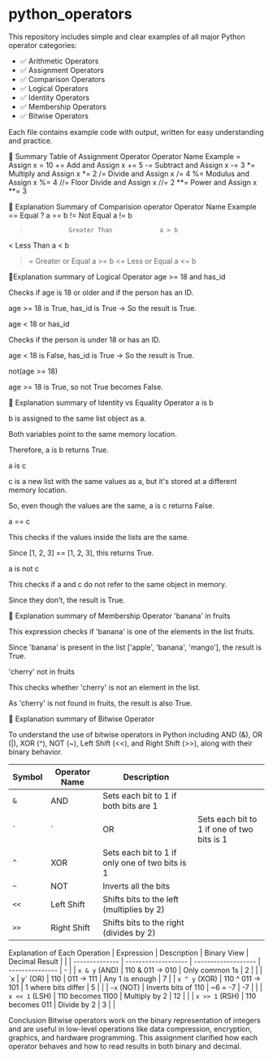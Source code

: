 # python_operators
This repository includes simple and clear examples of all major Python operator categories:

- ✅ Arithmetic Operators
- ✅ Assignment Operators
- ✅ Comparison Operators
- ✅ Logical Operators
- ✅ Identity Operators
- ✅ Membership Operators
- ✅ Bitwise Operators

Each file contains example code with output, written for easy understanding and practice.

📘 Summary Table of Assignment Operator
Operator	Name            	        Example
=	       Assign	        	          x = 10
+=	     Add and Assign	     	      x += 5
-=	     Subtract and Assign	 	    x -= 3
*=	     Multiply and Assign		    x *= 2
/=	     Divide and Assign	  	    x /= 4
%=	     Modulus and Assign	        x %= 4
//=	     Floor Divide and Assign		x //= 2
**=	     Power and Assign	         	x **= 3

🧠 Explanation Summary of Comparision operator
Operator        	Name 	       	    Example
==	           Equal ?             	a == b
!=	           Not Equal 	          a != b
>	             Greater Than		      a > b
<	             Less Than          	a < b
>=	           Greater or Equal		  a >= b
<=	           Less or Equal	     	a <= b

 
 🧠Explanation summary of Logical Operator
age >= 18 and has_id

Checks if age is 18 or older and if the person has an ID.

age >= 18 is True, has_id is True → So the result is True.

age < 18 or has_id

Checks if the person is under 18 or has an ID.

age < 18 is False, has_id is True → So the result is True.

not(age >= 18)

age >= 18 is True, so not True becomes False.


🧠 Explanation summary of Identity vs Equality Operator
a is b

b is assigned to the same list object as a.

Both variables point to the same memory location.

Therefore, a is b returns True.

a is c

c is a new list with the same values as a, but it's stored at a different memory location.

So, even though the values are the same, a is c returns False.

a == c

This checks if the values inside the lists are the same.

Since [1, 2, 3] == [1, 2, 3], this returns True.

a is not c

This checks if a and c do not refer to the same object in memory.

Since they don’t, the result is True.

🧠 Explanation summary of Membership Operator
'banana' in fruits

This expression checks if 'banana' is one of the elements in the list fruits.

Since 'banana' is present in the list ['apple', 'banana', 'mango'], the result is True.

'cherry' not in fruits

This checks whether 'cherry' is not an element in the list.

As 'cherry' is not found in fruits, the result is also True.



🧠 Explanation summary of Bitwise Operator

To understand the use of bitwise operators in Python including AND (&), OR (|), XOR (^), NOT (~), Left Shift (<<), and Right Shift (>>), along with their binary behavior.


| Symbol | Operator Name | Description                                     |                                            |
| ------ | ------------- | ----------------------------------------------- | ------------------------------------------ |
| `&`    | AND           | Sets each bit to 1 if both bits are 1           |                                            |
| \`     | \`            | OR                                              | Sets each bit to 1 if one of two bits is 1 |
| `^`    | XOR           | Sets each bit to 1 if only one of two bits is 1 |                                            |
| `~`    | NOT           | Inverts all the bits                            |                                            |
| `<<`   | Left Shift    | Shifts bits to the left (multiplies by 2)       |                                            |
| `>>`   | Right Shift   | Shifts bits to the right (divides by 2)         |                                            |

Explanation of Each Operation
| Expression     | Description         | Binary View         | Decimal Result  |   |
| -------------- | ------------------- | ------------------- | --------------- | - |
| `x & y` (AND)  | 110 & 011 → 010     | Only common 1s      | 2               |   |
| \`x            | y\` (OR)            | 110 \| 011 → 111    | Any 1 is enough | 7 |
| `x ^ y` (XOR)  | 110 ^ 011 → 101     | 1 where bits differ | 5               |   |
| `~x` (NOT)     | Inverts bits of 110 | \~6 = -7            | -7              |   |
| `x << 1` (LSH) | 110 becomes 1100    | Multiply by 2       | 12              |   |
| `x >> 1` (RSH) | 110 becomes 011     | Divide by 2         | 3               |   |

Conclusion
Bitwise operators work on the binary representation of integers and are useful in low-level operations like data compression, encryption, graphics, and hardware programming. This assignment clarified how each operator behaves and how to read results in both binary and decimal.

